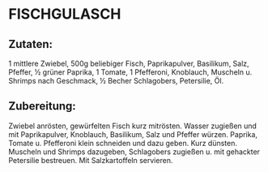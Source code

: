 # FISCHGULASCH

## Zutaten:

1 mittlere Zwiebel, 500g beliebiger Fisch, Paprikapulver, Basilikum,
Salz, Pfeffer, ½ grüner Paprika, 1 Tomate, 1 Pfefferoni, Knoblauch,
Muscheln u. Shrimps nach Geschmack, ½ Becher Schlagobers, Petersilie,
Öl.

## Zubereitung:

Zwiebel anrösten, gewürfelten Fisch kurz mitrösten. Wasser zugießen und
mit Paprikapulver, Knoblauch, Basilikum, Salz und Pfeffer würzen.
Paprika, Tomate u. Pfefferoni klein schneiden und dazu geben. Kurz
dünsten. Muscheln und Shrimps dazugeben, Schlagobers zugießen u. mit
gehackter Petersilie bestreuen. Mit Salzkartoffeln servieren.

